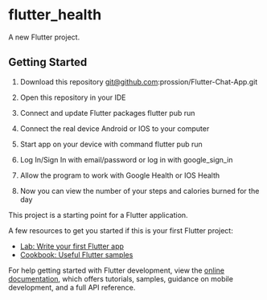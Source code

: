 # flutter_health

A new Flutter project.

## Getting Started

1. Download this repository
git@github.com:prossion/Flutter-Chat-App.git

2. Open this repository in your IDE

4. Connect and update Flutter packages 
flutter pub run

3. Connect the real device Android or IOS to your computer

4. Start app on your device with command 
flutter pub run

5. Log In/Sign In with email/password or log in with google_sign_in

6. Allow the program to work with Google Health or IOS Health

7. Now you can view the number of your steps and calories burned for the day

This project is a starting point for a Flutter application.

A few resources to get you started if this is your first Flutter project:

- [Lab: Write your first Flutter app](https://docs.flutter.dev/get-started/codelab)
- [Cookbook: Useful Flutter samples](https://docs.flutter.dev/cookbook)

For help getting started with Flutter development, view the
[online documentation](https://docs.flutter.dev/), which offers tutorials,
samples, guidance on mobile development, and a full API reference.
